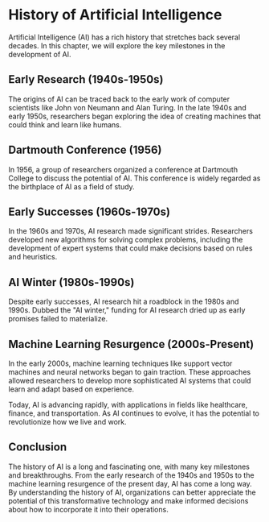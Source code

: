 History of Artificial Intelligence
=====================================================================================================

Artificial Intelligence (AI) has a rich history that stretches back several decades. In this chapter, we will explore the key milestones in the development of AI.

Early Research (1940s-1950s)
----------------------------

The origins of AI can be traced back to the early work of computer scientists like John von Neumann and Alan Turing. In the late 1940s and early 1950s, researchers began exploring the idea of creating machines that could think and learn like humans.

Dartmouth Conference (1956)
---------------------------

In 1956, a group of researchers organized a conference at Dartmouth College to discuss the potential of AI. This conference is widely regarded as the birthplace of AI as a field of study.

Early Successes (1960s-1970s)
-----------------------------

In the 1960s and 1970s, AI research made significant strides. Researchers developed new algorithms for solving complex problems, including the development of expert systems that could make decisions based on rules and heuristics.

AI Winter (1980s-1990s)
-----------------------

Despite early successes, AI research hit a roadblock in the 1980s and 1990s. Dubbed the "AI winter," funding for AI research dried up as early promises failed to materialize.

Machine Learning Resurgence (2000s-Present)
-------------------------------------------

In the early 2000s, machine learning techniques like support vector machines and neural networks began to gain traction. These approaches allowed researchers to develop more sophisticated AI systems that could learn and adapt based on experience.

Today, AI is advancing rapidly, with applications in fields like healthcare, finance, and transportation. As AI continues to evolve, it has the potential to revolutionize how we live and work.

Conclusion
----------

The history of AI is a long and fascinating one, with many key milestones and breakthroughs. From the early research of the 1940s and 1950s to the machine learning resurgence of the present day, AI has come a long way. By understanding the history of AI, organizations can better appreciate the potential of this transformative technology and make informed decisions about how to incorporate it into their operations.


